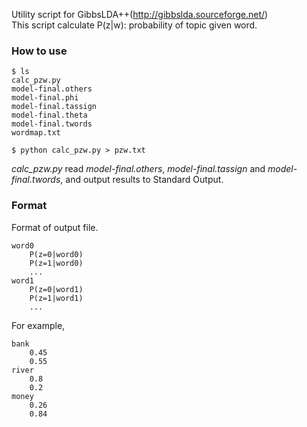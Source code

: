 Utility script for GibbsLDA++(<http://gibbslda.sourceforge.net/>)  
This script calculate P(z|w): probability of topic given word.

### How to use

```
$ ls
calc_pzw.py
model-final.others
model-final.phi
model-final.tassign
model-final.theta
model-final.twords
wordmap.txt

$ python calc_pzw.py > pzw.txt
```
*calc_pzw.py* read *model-final.others*, *model-final.tassign* and *model-final.twords*, and output results to Standard Output.


### Format
Format of output file.

```
word0
    P(z=0|word0)
    P(z=1|word0)
    ...
word1
    P(z=0|word1)
    P(z=1|word1)
    ...
```

For example,

```
bank
    0.45
    0.55
river
    0.8
    0.2
money
    0.26
    0.84
```
